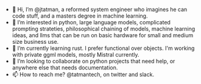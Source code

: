 - 👋 Hi, I’m @jtatman, a reformed system engineer who imagines he can code stuff, and a masters degree in machine learning. 
- 👀 I’m interested in python, large language models, complicated prompting strateties, philosophical chaining of models, machine learning ideas, and llms that can be run on basic hardware for small and medium size business use.  
- 🌱 I’m currently learning rust. I prefer functional over objects. I'm working with private ggml models, mostly Mistral currently. 
- 💞️ I’m looking to collaborate on python projects that need help, or anywhere else that needs documentation.
- 📫 How to reach me? @tatmantech, on twitter and slack.

<!---
jtatman/jtatman is a ✨ special ✨ repository because its `README.md` (this file) appears on your GitHub profile.
You can click the Preview link to take a look at your changes.
--->
